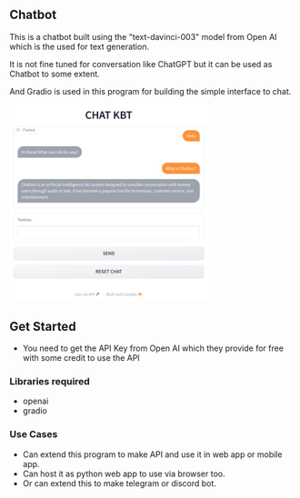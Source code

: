 ## Chatbot

This is a chatbot built using the "text-davinci-003" model from Open AI which is the used for text generation.

It is not fine tuned for conversation like ChatGPT but it can be used as Chatbot to some extent.

And Gradio is used in this program for building the simple interface to chat.

<img src="chatkbt.png" alt="chatkbt" width="350"/>

## Get Started

- You need to get the API Key from Open AI which they provide for free with some credit to use the API

### Libraries required

- openai
- gradio

### Use Cases

- Can extend this program to make API and use it in web app or mobile app.
- Can host it as python web app to use via browser too.
- Or can extend this to make telegram or discord bot.

